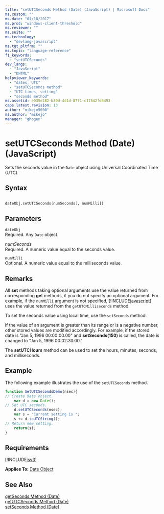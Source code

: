 ```yaml
---
title: "setUTCSeconds Method (Date) (JavaScript) | Microsoft Docs"
ms.custom: ""
ms.date: "01/18/2017"
ms.prod: "windows-client-threshold"
ms.reviewer: ""
ms.suite: ""
ms.technology: 
  - "devlang-javascript"
ms.tgt_pltfrm: ""
ms.topic: "language-reference"
f1_keywords: 
  - "setUTCSeconds"
dev_langs: 
  - "JavaScript"
  - "DHTML"
helpviewer_keywords: 
  - "dates, UTC"
  - "setUTCSeconds method"
  - "UTC times, setting"
  - "seconds method"
ms.assetid: e035e282-b39d-4d1d-8771-c17542fd6493
caps.latest.revision: 13
author: "mikejo5000"
ms.author: "mikejo"
manager: "ghogen"
---
```

# setUTCSeconds Method (Date) (JavaScript)
Sets the seconds value in the `Date` object using Universal Coordinated Time (UTC).  
  
## Syntax  
  
```  
  
dateObj.setUTCSeconds(numSeconds[, numMilli])   
```  
  
## Parameters  
 `dateObj`  
 Required. Any `Date` object.  
  
 *numSeconds*  
 Required. A numeric value equal to the seconds value.  
  
 `numMilli`  
 Optional. A numeric value equal to the milliseconds value.  
  
## Remarks  
 All **set** methods taking optional arguments use the value returned from corresponding **get** methods, if you do not specify an optional argument. For example, if the `numMilli` argument is not specified, [!INCLUDE[javascript](../../javascript/includes/javascript-md.md)] uses the value returned from the `getUTCMilliseconds` method.  
  
 To set the seconds value using local time, use the `setSeconds` method.  
  
 If the value of an argument is greater than its range or is a negative number, other stored values are modified accordingly. For example, if the stored date is "Jan 5, 1996 00:00:00.00" and **setSeconds(150)** is called, the date is changed to "Jan 5, 1996 00:02:30.00."  
  
 The **setUTCHours** method can be used to set the hours, minutes, seconds, and milliseconds.  
  
## Example  
 The following example illustrates the use of the `setUTCSeconds` method.  
  
```javascript  
function SetUTCSecondsDemo(nsec){  
// Create Date object.  
    var d = new Date();       
// Set UTC seconds.  
    d.setUTCSeconds(nsec);    
    var s = "Current setting is ";  
    s += d.toUTCString();  
// Return new setting.  
    return(s);                
}  
```  
  
## Requirements  
 [!INCLUDE[jsv3](../../javascript/reference/includes/jsv3-md.md)]  
  
 **Applies To**: [Date Object](../../javascript/reference/date-object-javascript.md)  
  
## See Also  
 [getSeconds Method (Date)](../../javascript/reference/getseconds-method-date-javascript.md)   
 [getUTCSeconds Method (Date)](../../javascript/reference/getutcseconds-method-date-javascript.md)   
 [setSeconds Method (Date)](../../javascript/reference/setseconds-method-date-javascript.md)